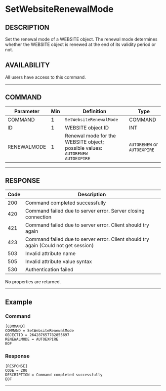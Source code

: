 # SetWebsiteRenewalMode

## DESCRIPTION
Set the renewal mode of a WEBSITE object. The renewal mode determines whether the WEBSITE object is renewed at the end of its validity period or not.

## AVAILABILITY
All users have access to this command.

----
## COMMAND

Parameter | Min | Definition | Type
---- | ---- | ---- | ----
COMMAND | 1 | `SetWebsiteRenewalMode` | COMMAND
ID | 1 | WEBSITE object ID | INT
RENEWALMODE | 1 | Renewal mode for the WEBSITE object; possible values:<br>`AUTORENEW`<br>`AUTOEXPIRE` | `AUTORENEW` or `AUTOEXPIRE`

----
## RESPONSE

Code | Description
---- | ----
200 | Command completed successfully
420 | Command failed due to server error. Server closing connection
421 | Command failed due to server error. Client should try again
423 | Command failed due to server error. Client should try again (Could not get session)
503 | Invalid attribute name
505 | Invalid attribute value syntax
530 | Authentication failed

No properties are returned.

----
## Example

### Command

```
[COMMAND]
COMMAND = SetWebsiteRenewalMode
OBJECTID = 264287657782855697
RENEWALMODE = AUTOEXPIRE
EOF
```
### Response

```
[RESPONSE]
CODE = 200
DESCRIPTION = Command completed successfully
EOF
```

----
